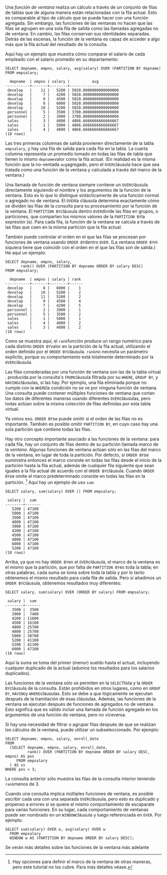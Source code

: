  Una *función de ventana* realiza un cálculo a través de un conjunto de filas de tablas que de  alguna manera están relacionadas con la fila actual. Esto es comparable  al tipo de cálculo que se puede hacer con una función agregada. Sin  embargo, las funciones de las ventanas no hacen que las filas se agrupen en una sola fila de salida como las llamadas agregadas no de ventana.  En cambio, las filas conservan sus identidades separadas. Detrás de las  escenas, la función de la ventana es capaz de acceder a algo más que la  fila actual del resultado de la consulta.

Aquí hay un ejemplo que muestra cómo comparar el salario de cada empleado con el salario promedio en su departamento:

```
SELECT depname, empno, salary, avg(salary) OVER (PARTITION BY depname) FROM empsalary;
```
```
  depname  | empno | salary |          avg
-----------+-------+--------+-----------------------
 develop   |    11 |   5200 | 5020.0000000000000000
 develop   |     7 |   4200 | 5020.0000000000000000
 develop   |     9 |   4500 | 5020.0000000000000000
 develop   |     8 |   6000 | 5020.0000000000000000
 develop   |    10 |   5200 | 5020.0000000000000000
 personnel |     5 |   3500 | 3700.0000000000000000
 personnel |     2 |   3900 | 3700.0000000000000000
 sales     |     3 |   4800 | 4866.6666666666666667
 sales     |     1 |   5000 | 4866.6666666666666667
 sales     |     4 |   4800 | 4866.6666666666666667
(10 rows)
```

Las tres primeras columnas de salida provienen directamente de la tabla `empsalary`, y hay una fila de salida para cada fila en la tabla. La cuarta columna  representa un promedio tomado en todas las filas de tabla que tienen lo  mismo  `depname`valor como la fila actual. (En realidad es la misma función que la no-ventada  `avg`agregado, pero el  `OVER`cláusula hace que sea tratada como una función de la ventana y calculada a través del marco de la ventana.)

Una llamada de función de ventana siempre contiene un  `OVER`cláusula directamente siguiendo el nombre y los argumentos de la función de la  ventana. Esto es lo que lo distingue sintácticamente de una función  normal o agregado no de ventana. El  `OVER`la cláusula determina exactamente cómo se dividen las filas de la consulta para su procesamiento por la función de la ventana. El  `PARTITION BY`cláusula dentro  `OVER`divide las filas en grupos, o particiones, que comparten los mismos valores de la  `PARTITION BY`la expresión (s). Para cada fila, la función de la ventana se calcula a  través de las filas que caen en la misma partición que la fila actual.

También puede controlar el orden en el que las filas se procesan por funciones de ventana usando  `ORDER BY`dentro `OVER`. (La ventana  `ORDER BY`ni siquiera tiene que coincidir con el orden en el que las filas son de salida.) He aquí un ejemplo:

```
SELECT depname, empno, salary,
       rank() OVER (PARTITION BY depname ORDER BY salary DESC)
FROM empsalary;
```
```
  depname  | empno | salary | rank
-----------+-------+--------+------
 develop   |     8 |   6000 |    1
 develop   |    10 |   5200 |    2
 develop   |    11 |   5200 |    2
 develop   |     9 |   4500 |    4
 develop   |     7 |   4200 |    5
 personnel |     2 |   3900 |    1
 personnel |     5 |   3500 |    2
 sales     |     1 |   5000 |    1
 sales     |     4 |   4800 |    2
 sales     |     3 |   4800 |    2
(10 rows)
```

Como se muestra aquí, el  `rank`función produce un rango numérico para cada distinto  `ORDER BY`valor en la partición de la fila actual, utilizando el orden definido por el  `ORDER BY`cláusula.  `rank`no necesita un parámetro explícito, porque su comportamiento está totalmente determinado por la  `OVER`cláusula.

Las filas consideradas por una función de ventana son las de la tabla virtual . producida por la consulta's  `FROM`cláusula filtrada por su `WHERE`, `GROUP BY`, y  `HAVING`cláusulas, si las hay. Por ejemplo, una fila eliminada porque no cumple con la  `WHERE`la condición no se ve por ninguna función de ventana. Una consulta puede  contener múltiples funciones de ventana que cortan los datos de  diferentes maneras usando diferentes  `OVER`cláusulas, pero todas actúan sobre la misma colección de filas definidas por esta tabla virtual.

Ya vimos eso.  `ORDER BY`se puede omitir si el orden de las filas no es importante. También es posible omitir `PARTITION BY`, en cuyo caso hay una sola partición que contiene todas las filas.

Hay otro concepto importante asociado a las funciones de la  ventana: para cada fila, hay un conjunto de filas dentro de su partición llamada *marco* de la *ventana*. Algunas funciones de ventana actúan sólo en las filas del marco de la  ventana, en lugar de toda la partición. Por defecto, si  `ORDER BY`se suministra entonces el marco consiste en todas las filas desde el  inicio de la partición hasta la fila actual, además de cualquier fila  siguiente que sean iguales a la fila actual de acuerdo con el  `ORDER BY`cláusula. Cuando  `ORDER BY`se omite el marco predeterminado consiste en todas las filas en la partición. [^1] Aquí hay un ejemplo de uso `sum`:

```
SELECT salary, sum(salary) OVER () FROM empsalary;
```
```
 salary |  sum
--------+-------
   5200 | 47100
   5000 | 47100
   3500 | 47100
   4800 | 47100
   3900 | 47100
   4200 | 47100
   4500 | 47100
   4800 | 47100
   6000 | 47100
   5200 | 47100
(10 rows)
```

Arriba, ya que no hay  `ORDER BY`en el  `OVER`cláusula, el marco de la ventana es el mismo que la partición, que por falta de  `PARTITION BY`es toda la tabla; en otras palabras, cada suma se toma sobre toda la tabla y por lo tanto obtenemos el mismo resultado para cada fila de salida.  Pero si añadimos un  `ORDER BY`cláusula, obtenemos resultados muy diferentes:

```
SELECT salary, sum(salary) OVER (ORDER BY salary) FROM empsalary;
```
```
 salary |  sum
--------+-------
   3500 |  3500
   3900 |  7400
   4200 | 11600
   4500 | 16100
   4800 | 25700
   4800 | 25700
   5000 | 30700
   5200 | 41100
   5200 | 41100
   6000 | 47100
(10 rows)
```

Aquí la suma se toma del primer (menor) sueldo hasta el actual,  incluyendo cualquier duplicado de la actual (adunice los resultados para los salarios duplicados).

Las funciones de la ventana sólo se permiten en la  `SELECT`lista y la  `ORDER BY`cláusula de la consulta. Están prohibidos en otros lugares, como en `GROUP BY`,  `HAVING`y  `WHERE`cláusulas. Esto se debe a que lógicamente se ejecutan después de la tramitación de esas cláusulas. Además, las funciones de la ventana se ejecutan después de funciones de agregados no de ventana. Esto significa que es válido  incluir una llamada de función agregada en los argumentos de una función de ventana, pero no viceversa.

Si hay una necesidad de filtrar o agrupar filas después de que se  realizan los cálculos de la ventana, puede utilizar un subseleccionado.  Por ejemplo:

```
SELECT depname, empno, salary, enroll_date
FROM
  (SELECT depname, empno, salary, enroll_date,
          rank() OVER (PARTITION BY depname ORDER BY salary DESC, empno) AS pos
     FROM empsalary
  ) AS ss
WHERE pos < 3;
```

La consulta anterior sólo muestra las filas de la consulta interior teniendo  `rank`menos de 3.

Cuando una consulta implica múltiples funciones de ventana, es posible escribir cada una con una separada  `OVER`cláusula, pero esto es duplicado y propenso a errores si se quiere el mismo  comportamiento de escaparate para varias funciones. En su lugar, cada  comportamiento de ventanas puede ser nombrado en un  `WINDOW`cláusula y luego referenciada en `OVER`. Por ejemplo:

```
SELECT sum(salary) OVER w, avg(salary) OVER w
  FROM empsalary
  WINDOW w AS (PARTITION BY depname ORDER BY salary DESC);
```

Se verán más detalles sobre las funciones de la ventana más adelante
[^1]: Hay opciones para definir el marco de la ventana de otras maneras, pero este tutorial no los cubre. Para más detalles véase.

